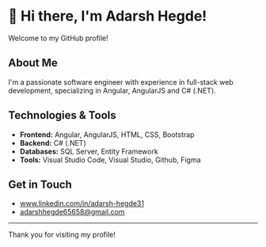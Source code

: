 # 👋 Hi there, I'm Adarsh Hegde!

Welcome to my GitHub profile!

## About Me

I'm a passionate software engineer with experience in full-stack web development, specializing in Angular, AngularJS and C# (.NET).

## Technologies & Tools

- **Frontend:** Angular, AngularJS, HTML, CSS, Bootstrap
- **Backend:** C# (.NET)
- **Databases:** SQL Server, Entity Framework
- **Tools:** Visual Studio Code, Visual Studio, Github, Figma

## Get in Touch

- www.linkedin.com/in/adarsh-hegde31
- adarshhegde65658@gmail.com

---

Thank you for visiting my profile!
